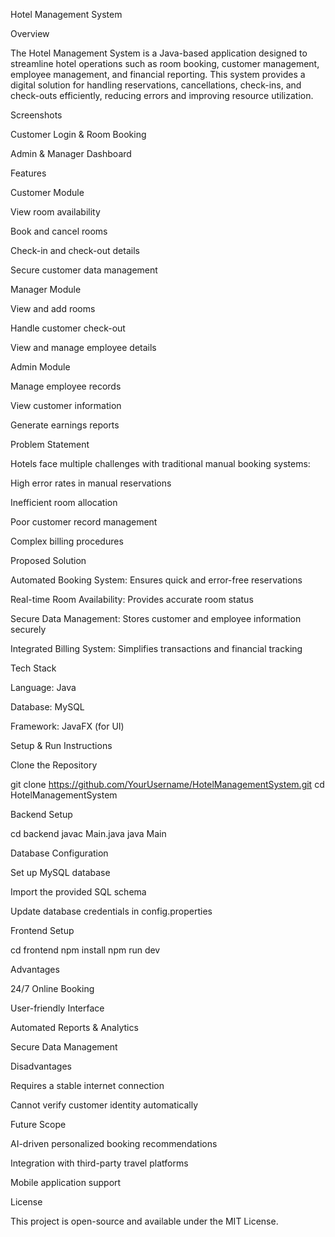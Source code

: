 Hotel Management System

Overview

The Hotel Management System is a Java-based application designed to streamline hotel operations such as room booking, customer management, employee management, and financial reporting. This system provides a digital solution for handling reservations, cancellations, check-ins, and check-outs efficiently, reducing errors and improving resource utilization.

Screenshots

Customer Login & Room Booking




Admin & Manager Dashboard




Features

Customer Module

View room availability

Book and cancel rooms

Check-in and check-out details

Secure customer data management

Manager Module

View and add rooms

Handle customer check-out

View and manage employee details

Admin Module

Manage employee records

View customer information

Generate earnings reports

Problem Statement

Hotels face multiple challenges with traditional manual booking systems:

High error rates in manual reservations

Inefficient room allocation

Poor customer record management

Complex billing procedures

Proposed Solution

Automated Booking System: Ensures quick and error-free reservations

Real-time Room Availability: Provides accurate room status

Secure Data Management: Stores customer and employee information securely

Integrated Billing System: Simplifies transactions and financial tracking

Tech Stack

Language: Java

Database: MySQL

Framework: JavaFX (for UI)

Setup & Run Instructions

Clone the Repository

git clone https://github.com/YourUsername/HotelManagementSystem.git
cd HotelManagementSystem

Backend Setup

cd backend
javac Main.java
java Main

Database Configuration

Set up MySQL database

Import the provided SQL schema

Update database credentials in config.properties

Frontend Setup

cd frontend
npm install
npm run dev

Advantages

24/7 Online Booking

User-friendly Interface

Automated Reports & Analytics

Secure Data Management

Disadvantages

Requires a stable internet connection

Cannot verify customer identity automatically

Future Scope

AI-driven personalized booking recommendations

Integration with third-party travel platforms

Mobile application support

License

This project is open-source and available under the MIT License.
